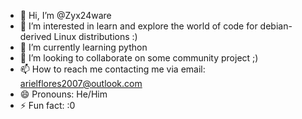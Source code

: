 - 👋 Hi, I’m @Zyx24ware
- 👀 I’m interested in learn and explore the world of code for debian-derived Linux distributions :)
- 🌱 I’m currently learning python
- 💞️ I’m looking to collaborate on some community project ;)
- 📫 How to reach me contacting me via email: arielflores2007@outlook.com
- 😄 Pronouns: He/Him
- ⚡ Fun fact: :0

<!---
Zyx24ware/Zyx24ware is a ✨ special ✨ repository because its `README.md` (this file) appears on your GitHub profile.
You can click the Preview link to take a look at your changes.
--->

